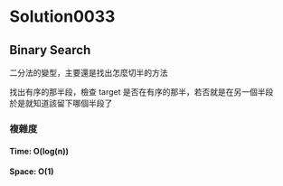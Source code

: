 # Solution0033

## Binary Search

二分法的變型，主要還是找出怎麼切半的方法

找出有序的那半段，檢查 target 是否在有序的那半，若否就是在另一個半段  
於是就知道該留下哪個半段了

### 複雜度

#### Time: O(log(n))

#### Space: O(1)